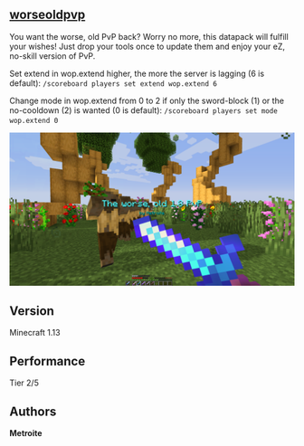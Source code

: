 ## [worseoldpvp](https://minhaskamal.github.io/DownGit/#/home?url=https://github.com/Metroite/datapacks/tree/master/worseoldpvp&rootDirectory=false)

You want the worse, old PvP back? Worry no more, this datapack will fulfill your wishes! Just drop your tools once to update them and enjoy your eZ, no-skill version of PvP.

Set extend in wop.extend higher, the more the server is lagging (6 is default): `/scoreboard players set extend wop.extend 6`

Change mode in wop.extend from 0 to 2 if only the sword-block (1) or the no-cooldown (2) is wanted (0 is default): `/scoreboard players set mode wop.extend 0`

![worseoldpvp](worseoldpvp.png?raw=true "The worse, old PvP")

## Version

Minecraft 1.13

## Performance

Tier 2/5

## Authors

**Metroite**
